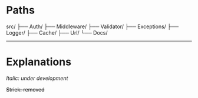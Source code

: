 # Paths

src/
├── Auth/
├── Middleware/
├── Validator/
├── Exceptions/
├── Logger/
├── Cache/
├── Url/
└── Docs/

---

# Explanations

*Italic: under development*

~~Striek: removed~~

